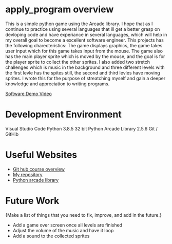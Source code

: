 # apply_program overview
This is a simple python game using the Arcade library. I hope that as I continue to practice using several languages that ill get a better grasp on devloping code and have experiance in several languages, which will help in my overall goal to become a excellent software engineer. This projects has the following charecteristics:
The game displays graphics, the game takes user input which for this game takes input from the mouse. 
The game also has the main player sprite which is moved by the mouse, and the goal is for the player sprite to collect the other sprites.
I also added two stretch challenges which is music in the background and three different levels with the first levle has the spites still, 
the second and third levles have moving sprites. I wrote this for the purpose of streatching myself and gain a deeper knowledge and appreciation to writing programs. 



[Software Demo Video](https://youtu.be/A2ZjKcCo6us)

# Development Environment
Visual Studio Code
Python 3.8.5 32 bit
Python Arcade Library 2.5.6
Git / GitHib

# Useful Websites

* [Git hub course overview](https://byui-cse.github.io/cse310-course/lesson01/01-prove.html)
* [My repository](https://github.com/ghostrider86/apply_program)
* [Python arcade library](https://arcade.academy/examples/index.html)


# Future Work

{Make a list of things that you need to fix, improve, and add in the future.}
* Add a game over screen once all levels are finished
* Adjust the volume of the music and have it loop
* Add a sound to the collected sprites
